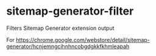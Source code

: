 # sitemap-generator-filter
Filters Sitemap Generator extension output

For https://chrome.google.com/webstore/detail/sitemap-generator/hcnjemngcihnhncobgdgkkfkhmleapah

